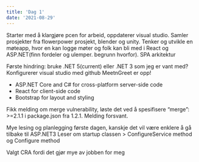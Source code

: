 ```yaml
---
title: 'Dag 1'
date: '2021-08-29'
---
```


Starter med å klargjøre pcen for arbeid, oppdaterer visual studio. Samler prosjekter fra flowerpower prosjekt, blender og unity. Tenker og utvikle en møteapp, hvor en kan logge møter og folk kan bli med i React og ASP.NET(finn fordeler og ulemper. begrunn hvorfor). SPA arkitektur

Første hindring: bruke .NET 5(current) eller .NET 3 som jeg er vant med?
Konfigurerer visual studio med github
MeetnGreet er opp!
- ASP.NET Core and C# for cross-platform server-side code
- React for client-side code
- Bootstrap for layout and styling

Fikk melding om merge vulnerability, løste det ved å spesifisere “merge”: >=2.1.1 i package.json fra 1.2.1. Melding forsvant.

Mye lesing og planlegging første dagen, kanskje det vil være enklere å gå tilbake til ASP.NET3
Leser om startup classen > ConfigureService method og Configure method

Valgt CRA fordi det gjør mye av jobben for meg
